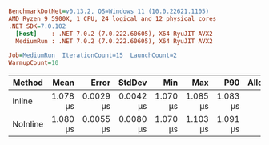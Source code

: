 ``` ini

BenchmarkDotNet=v0.13.2, OS=Windows 11 (10.0.22621.1105)
AMD Ryzen 9 5900X, 1 CPU, 24 logical and 12 physical cores
.NET SDK=7.0.102
  [Host]    : .NET 7.0.2 (7.0.222.60605), X64 RyuJIT AVX2
  MediumRun : .NET 7.0.2 (7.0.222.60605), X64 RyuJIT AVX2

Job=MediumRun  IterationCount=15  LaunchCount=2  
WarmupCount=10  

```
|   Method |     Mean |     Error |    StdDev |      Min |      Max |      P90 | Allocated |
|--------- |---------:|----------:|----------:|---------:|---------:|---------:|----------:|
|   Inline | 1.078 μs | 0.0029 μs | 0.0042 μs | 1.070 μs | 1.085 μs | 1.083 μs |         - |
| NoInline | 1.080 μs | 0.0055 μs | 0.0080 μs | 1.070 μs | 1.103 μs | 1.091 μs |         - |
